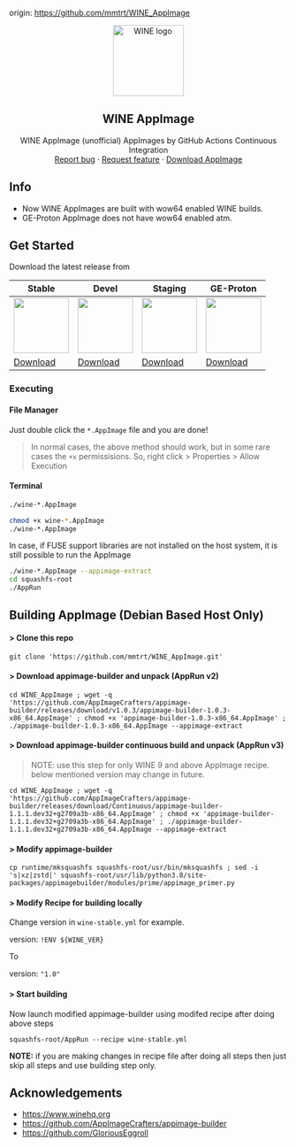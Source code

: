 origin: https://github.com/mmtrt/WINE_AppImage

<p align="center">
    <img src="https://github.com/mmtrt/WINE_AppImage/raw/master/wine.svg" alt="WINE logo" width=128 height=128>

<h2 align="center">WINE AppImage</h2>

  <p align="center">WINE AppImage (unofficial) AppImages by GitHub Actions Continuous Integration
    <br>
    <a href="https://github.com/mmtrt/WINE_AppImage/issues/new">Report bug</a>
    ·
    <a href="https://github.com/mmtrt/WINE_AppImage/issues/new">Request feature</a>
    ·
    <a href="https://github.com/mmtrt/WINE_AppImage/releases">Download AppImage</a>
  </p>
</p>

## Info
 * Now WINE AppImages are built with wow64 enabled WINE builds.
 * GE-Proton AppImage does not have wow64 enabled atm.

## Get Started

Download the latest release from

| Stable | Devel | Staging | GE-Proton |
| ------- | --------- | --------- | --------- |
| <img src="https://github.com/mmtrt/WINE_AppImage/raw/master/wine.svg" height=100> | <img src="https://github.com/mmtrt/WINE_AppImage/raw/master/wine.svg" height=100> | <img src="https://github.com/mmtrt/WINE_AppImage/raw/master/wine.svg" height=100> | <img src="https://github.com/mmtrt/WINE_AppImage/raw/master/wine.svg" height=100> |
| [Download](https://github.com/mmtrt/WINE_AppImage/releases/tag/continuous-stable) | [Download](https://github.com/mmtrt/WINE_AppImage/releases/tag/continuous-devel) | [Download](https://github.com/mmtrt/WINE_AppImage/releases/tag/continuous-staging) | [Download](https://github.com/mmtrt/WINE_AppImage/releases/tag/continuous-staging_ge_proton) |

### Executing
#### File Manager
Just double click the `*.AppImage` file and you are done!

> In normal cases, the above method should work, but in some rare cases
the `+x` permissisions. So, right click > Properties > Allow Execution
#### Terminal
```bash
./wine-*.AppImage
```
```bash
chmod +x wine-*.AppImage
./wine-*.AppImage
```

In case, if FUSE support libraries are not installed on the host system, it is
still possible to run the AppImage

```bash
./wine-*.AppImage --appimage-extract
cd squashfs-root
./AppRun
```

## Building AppImage (Debian Based Host Only)

#### > Clone this repo
```
git clone 'https://github.com/mmtrt/WINE_AppImage.git'
```

#### > Download appimage-builder and unpack (AppRun v2)
```
cd WINE_AppImage ; wget -q 'https://github.com/AppImageCrafters/appimage-builder/releases/download/v1.0.3/appimage-builder-1.0.3-x86_64.AppImage' ; chmod +x 'appimage-builder-1.0.3-x86_64.AppImage' ; ./appimage-builder-1.0.3-x86_64.AppImage --appimage-extract
```
#### > Download appimage-builder continuous build and unpack (AppRun v3)
> NOTE: use this step for only WINE 9 and above AppImage recipe. below mentioned version may change in future.
```
cd WINE_AppImage ; wget -q 'https://github.com/AppImageCrafters/appimage-builder/releases/download/Continuous/appimage-builder-1.1.1.dev32+g2709a3b-x86_64.AppImage' ; chmod +x 'appimage-builder-1.1.1.dev32+g2709a3b-x86_64.AppImage' ; ./appimage-builder-1.1.1.dev32+g2709a3b-x86_64.AppImage --appimage-extract
```

#### > Modify appimage-builder
```
cp runtime/mksquashfs squashfs-root/usr/bin/mksquashfs ; sed -i 's|xz|zstd|' squashfs-root/usr/lib/python3.8/site-packages/appimagebuilder/modules/prime/appimage_primer.py
```

#### > Modify Recipe for building locally
Change version in `wine-stable.yml` for example.

version: `!ENV ${WINE_VER}` 

To

version: `"1.0"`


#### > Start building
Now launch modified appimage-builder using modifed recipe after doing above steps

```
squashfs-root/AppRun --recipe wine-stable.yml
```

**NOTE:** if you are making changes in recipe file after doing all steps then just skip all steps and use building step only.

## Acknowledgements
* https://www.winehq.org
* https://github.com/AppImageCrafters/appimage-builder
* https://github.com/GloriousEggroll
